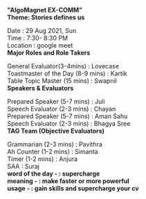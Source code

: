 **"AlgoMagnet  EX-COMM"**                                        
**Theme: Stories defines us**                            

Date	   :  29 Aug 2021, Sun                                         
Time	   :  7:30- 8:30 PM                                 
Location	: google meet                         
**Major Roles and Role Takers**                 

General Evaluator(3-4mins)	              :        Lovecase                          
Toastmaster of the Day (8-9 mins)	        :         Kartik                     
Table Topic Master (15 mins)	            :         Swapnil                            
**Speakers & Evaluators**   

Prepared Speaker (5-7 mins)               :        	Juli                     
Speech Evaluator (2-3 mins)               :        	Chayan             
Prepared Speaker (5-7 mins)               :        	Aman Sahu            
Speech Evaluator (2-3 mins)	              :         Bhagya Sree           
**TAG Team (Objective Evaluators)**               

Grammarian (2-3 mins)                       :      	Pavithra               
Ah Counter (1-2 mins)                       :      	Simanta                     
Timer (1-2 mins)	                          :        Anjura                  
SAA                                         :  	     Suraj                 
**word of the day -                           :  supercharge	                           
meaning -                                   :   make faster or more powerful	                
usage -                                     :   gain skills and supercharge your cv**
	
